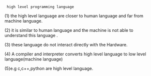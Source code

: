      high level programming language 

(1) the high level language are closer to human language and far from machine language.

(2) it is similar to human language and the machine is not able to understand this language .

(3) these language do not interact directly with the Hardware.

(4) A compiler and interpreter converts high level language to low level language(machine language)

(5)e.g c,c++,python are high level language.